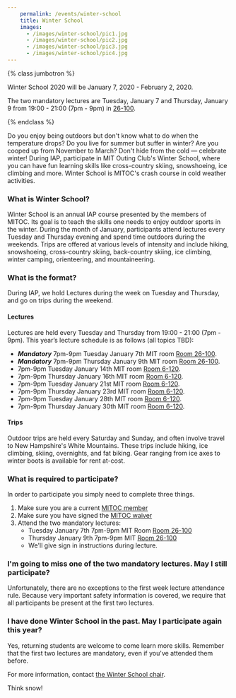 ```yaml
---
    permalink: /events/winter-school
    title: Winter School
    images:
      - /images/winter-school/pic1.jpg
      - /images/winter-school/pic2.jpg
      - /images/winter-school/pic3.jpg
      - /images/winter-school/pic4.jpg
---
```


{% class jumbotron %}

Winter School 2020 will be January 7, 2020 - February 2, 2020.

The two mandatory lectures are Tuesday, January 7 and Thursday, January 9 from 19:00 - 21:00 (7pm - 9pm) in [26-100](https://whereis.mit.edu?q=26-100).

{% endclass %}



Do you enjoy being outdoors but don't know what to do when the temperature drops? Do you live for summer but suffer in winter? Are you cooped up from November to March? Don't hide from the cold — celebrate winter! During IAP, participate in MIT Outing Club's Winter School, where you can have fun learning skills like cross-country skiing, snowshoeing, ice climbing and more. Winter School is MITOC's crash course in cold weather activities.

### What is Winter School?

Winter School is an annual IAP course presented by the members of MITOC. Its goal is to teach the skills one needs to enjoy outdoor sports in the winter. During the month of January, participants attend lectures every Tuesday and Thursday evening and spend time outdoors during the weekends. Trips are offered at various levels of intensity and include hiking, snowshoeing, cross-country skiing, back-country skiing, ice climbing, winter camping, orienteering, and mountaineering.

### What is the format?

During IAP, we hold Lectures during the week on Tuesday and Thursday, and go on trips during the weekend.

#### Lectures

Lectures are held every Tuesday and Thursday from 19:00 - 21:00 (7pm - 9pm). This year’s lecture schedule is as follows (all topics TBD):

*   **_Mandatory_** 7pm-9pm Tuesday January 7th MIT room [Room 26-100](https://whereis.mit.edu?q=26-100).
*   **_Mandatory_** 7pm-9pm Thursday January 9th MIT room [Room 26-100](https://whereis.mit.edu?q=26-100).
*   7pm-9pm Tuesday January 14th MIT room [Room 6-120](https://whereis.mit.edu?q=6-120).
*   7pm-9pm Thursday January 16th MIT room [Room 6-120](https://whereis.mit.edu?q=6-120).
*   7pm-9pm Tuesday January 21st MIT room [Room 6-120](https://whereis.mit.edu?q=6-120).
*   7pm-9pm Thursday January 23rd MIT room [Room 6-120](https://whereis.mit.edu?q=6-120).
*   7pm-9pm Tuesday January 28th MIT room [Room 6-120](https://whereis.mit.edu?q=6-120).
*   7pm-9pm Thursday January 30th MIT room [Room 6-120](https://whereis.mit.edu?q=6-120).

#### Trips

Outdoor trips are held every Saturday and Sunday, and often involve travel to New Hampshire's White Mountains. These trips include hiking, ice climbing, skiing, overnights, and fat biking. Gear ranging from ice axes to winter boots is available for rent at-cost.

### What is required to participate?

In order to participate you simply need to complete three things.

1.  Make sure you are a current [MITOC member](https://mitoc-trips.mit.edu/profile/membership/)
2.  Make sure you have signed the [MITOC waiver](https://mitoc-trips.mit.edu/profile/waiver/)
3.  Attend the two mandatory lectures:
    *   Tuesday January 7th 7pm-9pm MIT Room [Room 26-100](https://whereis.mit.edu?q=26-100)
    *   Thursday January 9th 7pm-9pm MIT [Room 26-100](https://whereis.mit.edu?q=26-100)
    *   We'll give sign in instructions during lecture.

### I'm going to miss one of the two mandatory lectures. May I still participate?

Unfortunately, there are no exceptions to the first week lecture attendance rule. Because very important safety information is covered, we require that all participants be present at the first two lectures.

### I have done Winter School in the past. May I participate again this year?

Yes, returning students are welcome to come learn more skills. Remember that the first two lectures are mandatory, even if you've attended them before.

For more information, contact [the Winter School chair](mailto:ws-chair@mit.edu).

Think snow!
